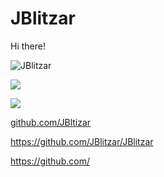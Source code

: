 [//]: # (e)

# JBlitzar

Hi there!

<img src="https://komarev.com/ghpvc/?username=JBlitzar&label=Profile%20views&color=0e75b6&style=flat" alt="JBlitzar" />





![](https://github-readme-streak-stats.herokuapp.com?user=JBlitzar)


![](http://github-profile-summary-cards.vercel.app/api/cards/profile-details?username=jblitzar&theme=transparent) 


<!--![Jblitzar's github stats](https://github-readme-stats.vercel.app/api?username=jblitzar&show_icons=true&theme=transparent&include_all_commits=true)-->



[github.com/JBltizar
](https://github.com/Jblitzar)

https://github.com/JBlitzar/JBlitzar

https://github.com/


